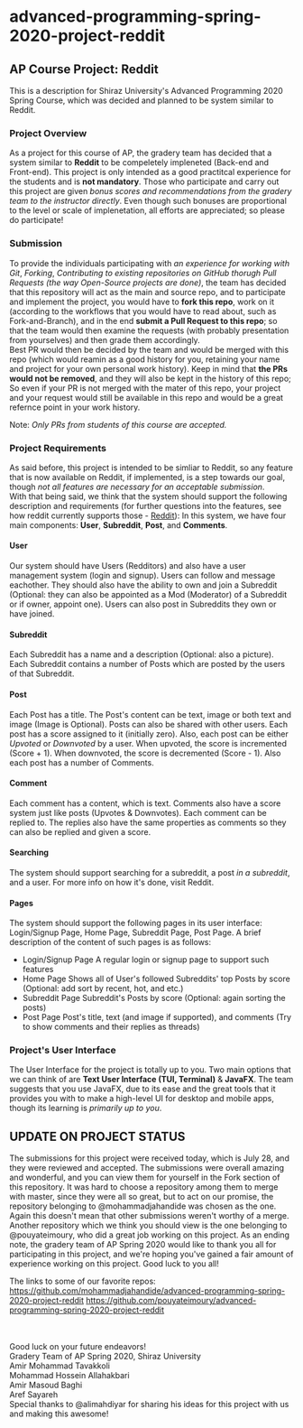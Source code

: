 # advanced-programming-spring-2020-project-reddit

## AP Course Project: Reddit
This is a description for Shiraz University's Advanced Programming 2020 Spring Course, which was decided and planned to be system similar to Reddit.

### Project Overview
As a project for this course of AP, the gradery team has decided that a system similar to **Reddit** to be compeletely impleneted (Back-end and Front-end). This project is only intended as a good practitcal experience for the students and is **not mandatory**. Those who participate and carry out this project are given *bonus scores and recommendations from the gradery team to the instructor directly*. Even though such bonuses are proportional to the level or scale of implenetation, all efforts are appreciated; so please do participate!

### Submission
To provide the individuals participating with *an experience for working with Git*, *Forking*, *Contributing to existing repositories on GitHub thorugh Pull Requests (the way Open-Source projects are done)*, the team has decided that this repository will act as the main and source repo, and to participate and implement the project, you would have to **fork this repo**, work on it (according to the workflows that you would have to read about, such as Fork-and-Branch), and in the end **submit a Pull Request to this repo**; so that the team would then examine the requests (with probably presentation from yourselves) and then grade them accordingly.<br /> Best PR would then be decided by the team and would be merged with this repo (which would reamin as a good history for you, retaining your name and project for your own personal work history). Keep in mind that **the PRs would not be removed**, and they will also be kept in the history of this repo; So even if your PR is not merged with the mater of this repo, your project and your request would still be available in this repo and would be a great refernce point in your work history.<br/>

Note: *Only PRs from students of this course are accepted.*

### Project Requirements
As said before, this project is intended to be simliar to Reddit, so any feature that is now available on Reddit, if implemented, is a step towards our goal, though *not all features are necessary for an acceptable submission*.<br />
With that being said, we think that the system should support the following description and requirements (for further questions into the features, see how reddit currently supports those - [Reddit](https://www.reddit.com/)):
In this system, we have four main components: **User**, **Subreddit**, **Post**, and **Comments**.

#### User
Our system should have Users (Redditors) and also have a user management system (login and signup). Users can follow and message eachother. They should also have the ability to own and join a Subreddit (Optional: they can also be appointed as a Mod (Moderator) of a Subreddit or if owner, appoint one). Users can also post in Subreddits they own or have joined.

#### Subreddit
Each Subreddit has a name and a description (Optional: also a picture). Each Subreddit contains a number of Posts which are posted by the users of that Subreddit.

#### Post
Each Post has a title. The Post's content can be text, image or both text and image (Image is Optional). Posts can also be shared with other users. Each post has a score assigned to it (initially zero). Also, each post can be either *Upvoted* or *Downvoted* by a user. When upvoted, the score is incremented (Score + 1). When downvoted, the score is decremented (Score - 1). Also each post has a number of Comments.

#### Comment
Each comment has a content, which is text. Comments also have a score system just like posts (Upvotes & Downvotes). Each comment can be replied to. The replies also have the same properties as comments so they can also be replied and given a score.


#### Searching
The system should support searching for a subreddit, a post *in a subreddit*, and a user. For more info on how it's done, visit Reddit.


#### Pages
The system should support the following pages in its user interface: Login/Signup Page, Home Page, Subreddit Page, Post Page.
A brief description of the content of such pages is as follows:
- Login/Signup Page
	A regular login or signup page to support such features
- Home Page
	Shows all of User's followed Subreddits' top Posts by score (Optional: add sort by recent, hot, and etc.)
- Subreddit Page
	Subreddit's Posts by score (Optional: again sorting the posts)
- Post Page
	Post's title, text (and image if supported), and comments (Try to show comments and their replies as threads) 


### Project's User Interface
The User Interface for the project is totally up to you. Two main options that we can think of are **Text User Interface (TUI, Terminal)** & **JavaFX**. The team suggests that you use JavaFX, due to its ease and the great tools that it provides you with to make a high-level UI for desktop and mobile apps, though its learning is *primarily up to you*.


## UPDATE ON PROJECT STATUS
The submissions for this project were received today, which is July 28, and they were reviewed and accepted.
The submissions were overall amazing and wonderful, and you can view them for yourself in the Fork section of this repository.
It was hard to choose a repository among them to merge with master, since they were all so great, but to act on our promise, the repository belonging to @mohammadjahandide was chosen as the one. Again this doesn't mean that other submissions weren't worthy of a merge. Another repository which we think you should view is the one belonging to @pouyateimoury, who did a great job working on this project.
As an ending note, the gradery team of AP Spring 2020 would like to thank you all for participating in this project, and we're hoping you've gained a fair amount of experience working on this project. Good luck to you all!

The links to some of our favorite repos:
https://github.com/mohammadjahandide/advanced-programming-spring-2020-project-reddit
https://github.com/pouyateimoury/advanced-programming-spring-2020-project-reddit


<br /><br />
Good luck on your future endeavors!<br />
Gradery Team of AP Spring 2020, Shiraz University<br />
Amir Mohammad Tavakkoli<br />
Mohammad Hossein Allahakbari<br />
Amir Masoud Baghi<br />
Aref Sayareh<br />
Special thanks to @alimahdiyar for sharing his ideas for this project with us and making this awesome!
